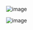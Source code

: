 ![image](https://github.com/qaulants/Note-App/assets/55646152/95a1fa03-c043-499d-be1b-2e9eab71a105)

![image](https://github.com/qaulants/Note-App/assets/55646152/6d3ffd9f-c15c-410f-ba78-341dd9ac6f84)
